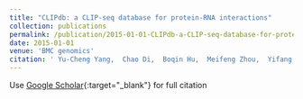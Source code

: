 ```yaml
---
title: "CLIPdb: a CLIP-seq database for protein-RNA interactions"
collection: publications
permalink: /publication/2015-01-01-CLIPdb-a-CLIP-seq-database-for-protein-RNA-interactions
date: 2015-01-01
venue: 'BMC genomics'
citation: ' Yu-Cheng Yang,  Chao Di,  Boqin Hu,  Meifeng Zhou,  Yifang Liu,  Nanxi Song,  Yang Li,  Jumpei Umetsu,  Zhi Lu, &quot;CLIPdb: a CLIP-seq database for protein-RNA interactions.&quot; BMC genomics, 2015.'
---
```

Use [Google Scholar](https://scholar.google.com/scholar?q=CLIPdb:+a+CLIP+seq+database+for+protein+RNA+interactions){:target="_blank"} for full citation